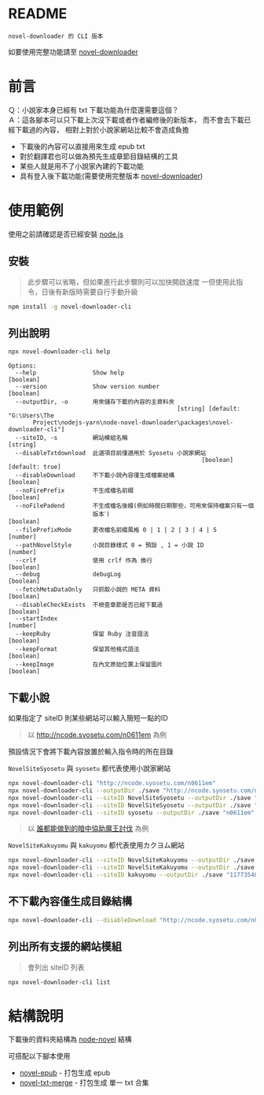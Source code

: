 # README

    novel-downloader 的 CLI 版本

如要使用完整功能請至 [novel-downloader](https://www.npmjs.com/package/novel-downloader)

# 前言

Ｑ：小說家本身已經有 txt 下載功能為什麼還需要這個？  
Ａ：這各腳本可以只下載上次沒下載或者作者編修後的新版本，
而不會去下載已經下載過的內容，
相對上對於小說家網站比較不會造成負擔

- 下載後的內容可以直接用來生成 epub txt
- 對於翻譯君也可以做為預先生成章節目錄結構的工具
- 某些人就是用不了小說家內建的下載功能
- 具有登入後下載功能(需要使用完整版本 [novel-downloader](https://www.npmjs.com/package/novel-downloader))

# 使用範例

使用之前請確認是否已經安裝 [node.js](https://nodejs.org/zh-cn/)

## 安裝

> 此步驟可以省略，但如果進行此步驟則可以加快開啟速度
> 一但使用此指令，日後有新版時需要自行手動升級

```bash
npm install -g novel-downloader-cli
```

## 列出說明

```bash
npx novel-downloader-cli help
```

```
Options:
  --help                Show help                                      [boolean]
  --version             Show version number                            [boolean]
  --outputDir, -o       用來儲存下載的內容的主資料夾
                                                [string] [default: "G:\Users\The
       Project\nodejs-yarn\node-novel-downloader\packages\novel-downloader-cli"]
  --siteID, -s          網站模組名稱                                    [string]
  --disableTxtdownload  此選項目前僅適用於 Syosetu 小說家網站
                                                       [boolean] [default: true]
  --disableDownload     不下載小說內容僅生成檔案結構                   [boolean]
  --noFirePrefix        不生成檔名前綴                                 [boolean]
  --noFilePadend        不生成檔名後綴(例如時間日期那些，可用來保持檔案只有一個
                        版本ˋ)                                         [boolean]
  --filePrefixMode      更改檔名前綴風格 0 | 1 | 2 | 3 | 4 | 5          [number]
  --pathNovelStyle      小說目錄樣式 0 = 預設 , 1 = 小說 ID             [number]
  --crlf                使用 crlf 作為 換行                            [boolean]
  --debug               debugLog                                       [boolean]
  --fetchMetaDataOnly   只抓取小說的 META 資料                         [boolean]
  --disableCheckExists  不檢查章節是否已經下載過                       [boolean]
  --startIndex                                                          [number]
  --keepRuby            保留 Ruby 注音語法                                   [boolean]
  --keepFormat          保留其他格式語法                                   [boolean]
  --keepImage           在內文原始位置上保留圖片                       [boolean]
```

## 下載小說

如果指定了 siteID 則某些網站可以輸入簡短一點的ID

> 以 http://ncode.syosetu.com/n0611em 為例

預設情況下會將下載內容放置於輸入指令時的所在目錄

`NovelSiteSyosetu` 與 `syosetu` 都代表使用小說家網站

```bash
npx novel-downloader-cli "http://ncode.syosetu.com/n0611em"
npx novel-downloader-cli --outputDir ./save "http://ncode.syosetu.com/n0611em"
npx novel-downloader-cli --siteID NovelSiteSyosetu --outputDir ./save "http://ncode.syosetu.com/n0611em"
npx novel-downloader-cli --siteID NovelSiteSyosetu --outputDir ./save "n0611em"
npx novel-downloader-cli --siteID syosetu --outputDir ./save "n0611em"
```

> 以 [誰都能做到的暗中協助魔王討伐](https://kakuyomu.jp/works/1177354054880238351) 為例

`NovelSiteKakuyomu` 與 `kakuyomu` 都代表使用カクヨム網站

```bash
npx novel-downloader-cli --siteID NovelSiteKakuyomu --outputDir ./save "https://kakuyomu.jp/works/1177354054880238351"
npx novel-downloader-cli --siteID NovelSiteKakuyomu --outputDir ./save "1177354054880238351"
npx novel-downloader-cli --siteID kakuyomu --outputDir ./save "1177354054880238351"
```

## 不下載內容僅生成目錄結構

```bash
npx novel-downloader-cli --disableDownload "http://ncode.syosetu.com/n0611em"
```

## 列出所有支援的網站模組

> 會列出 siteID 列表

```bash
npx novel-downloader-cli list
```

# 結構說明

下載後的資料夾結構為 [node-novel](https://www.npmjs.com/search?q=keywords:node-novel) 結構

可搭配以下腳本使用
- [novel-epub](https://www.npmjs.com/package/novel-epub) - 打包生成 epub
- [novel-txt-merge](https://www.npmjs.com/package/novel-txt-merge) - 打包生成 單一 txt 合集


